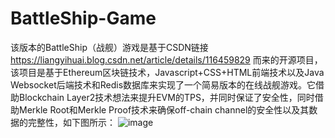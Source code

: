 # BattleShip-Game
  
  该版本的BattleShip（战舰）游戏是基于CSDN链接 https://liangyihuai.blog.csdn.net/article/details/116459829 而来的开源项目，该项目是基于Ethereum区块链技术，Javascript+CSS+HTML前端技术以及Java Websocket后端技术和Redis数据库来实现了一个简易版本的在线战舰游戏。它借助Blockchain Layer2技术想法来提升EVM的TPS，并同时保证了安全性，同时借助Merkle Root和Merkle Proof技术来确保off-chain channel的安全性以及其数据的完整性，如下图所示：
  ![image](https://user-images.githubusercontent.com/55738417/122932845-a916bd80-d3a0-11eb-89c0-bef23382d580.png)
  
  
